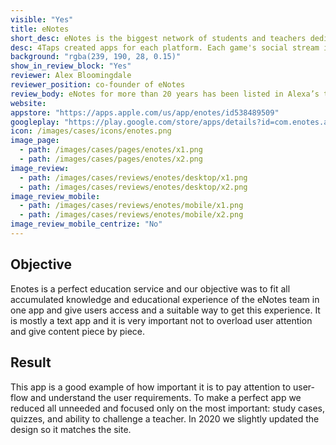 ```yaml
---
visible: "Yes"
title: eNotes
short_desc: eNotes is the biggest network of students and teachers dedicated to literature.
desc: 4Taps created apps for each platform. Each game's social stream is the new way to follow live sports on-the-go, even if the user is away from the TV.
background: "rgba(239, 190, 28, 0.15)"
show_in_review_block: "Yes"
reviewer: Alex Bloomingdale
reviewer_position: co-founder of eNotes
review_body: eNotes for more than 20 years has been listed in Alexa’s top-1000 websites in the world. We  specialize in lesson plans and study guides also providing the Homework Help section with millions of questions with answers. eNotes needed a partner to launch native iOS and Android applications who can cover the whole mobile experience – code, design, figure out in-app purchases, push notifications and more. 4Taps executed all that brilliantly. Highly recommended!
website: 
appstore: "https://apps.apple.com/us/app/enotes/id538489509"
googleplay: "https://play.google.com/store/apps/details?id=com.enotes.app"
icon: /images/cases/icons/enotes.png
image_page:
  - path: /images/cases/pages/enotes/x1.png
  - path: /images/cases/pages/enotes/x2.png
image_review:
  - path: /images/cases/reviews/enotes/desktop/x1.png
  - path: /images/cases/reviews/enotes/desktop/x2.png
image_review_mobile:
  - path: /images/cases/reviews/enotes/mobile/x1.png
  - path: /images/cases/reviews/enotes/mobile/x2.png
image_review_mobile_centrize: "No"
---
```

## Objective
Enotes is a perfect education service and our objective was to fit all accumulated knowledge and educational experience of the eNotes team in one app and give users access and a suitable way to get this experience. It is mostly a text app and it is very important not to overload user attention and give content piece by piece.

## Result
This app is a good example of how important it is to pay attention to user-flow and understand the user requirements. To make a perfect app we reduced all unneeded and focused only on the most important: study cases, quizzes, and ability to challenge a teacher. In 2020 we slightly updated the design so it matches the site. 
